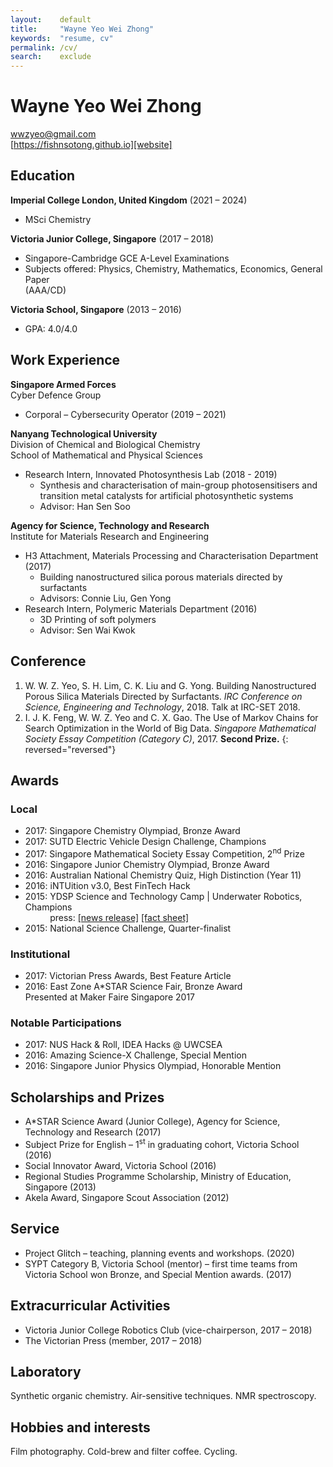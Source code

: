 ```yaml
---
layout:    default
title:     "Wayne Yeo Wei Zhong"
keywords:  "resume, cv"
permalink: /cv/
search:    exclude
---
```


# Wayne Yeo Wei Zhong

wwzyeo@gmail.com \
[https://fishnsotong.github.io][website]

## Education

**Imperial College London, United Kingdom** (2021 – 2024)
* MSci Chemistry

**Victoria Junior College, Singapore** (2017 – 2018)
* Singapore-Cambridge GCE A-Level Examinations
* Subjects offered: Physics, Chemistry, Mathematics, Economics, General Paper\
(AAA/CD)

**Victoria School, Singapore** (2013 – 2016)
* GPA: 4.0/4.0

## Work Experience

**Singapore Armed Forces** \
Cyber Defence Group
* Corporal – Cybersecurity Operator (2019 – 2021)

**Nanyang Technological University** \
Division of Chemical and Biological Chemistry \
School of Mathematical and Physical Sciences
* Research Intern, Innovated Photosynthesis Lab (2018 - 2019)
  * Synthesis and characterisation of main-group photosensitisers and transition
    metal catalysts for artificial photosynthetic systems
  * Advisor: Han Sen Soo

**Agency for Science, Technology and Research** \
Institute for Materials Research and Engineering

- H3 Attachment, Materials Processing and Characterisation Department (2017)
  - Building nanostructured silica porous materials directed by surfactants
  - Advisors: Connie Liu, Gen Yong
- Research Intern, Polymeric Materials Department (2016)
  - 3D Printing of soft polymers
  - Advisor: Sen Wai Kwok

## Conference

1. W. W. Z. Yeo, S. H. Lim, C. K. Liu and G. Yong. Building Nanostructured
   Porous Silica Materials Directed by Surfactants. *IRC Conference on Science,
   Engineering and Technology*, 2018. Talk at IRC-SET 2018.
1. I. J. K. Feng, W. W. Z. Yeo and C. X. Gao. The Use of Markov Chains for Search
   Optimization in the World of Big Data. *Singapore Mathematical Society Essay
   Competition (Category C)*, 2017. **Second Prize.**
{: reversed="reversed"}

## Awards

### Local
- 2017: Singapore Chemistry Olympiad, Bronze Award
- 2017: SUTD Electric Vehicle Design Challenge, Champions
- 2017: Singapore Mathematical Society Essay Competition, 2<sup>nd</sup> Prize
- 2016: Singapore Junior Chemistry Olympiad, Bronze Award
- 2016: Australian National Chemistry Quiz, High Distinction (Year 11)
- 2016: iNTUition v3.0, Best FinTech Hack
- 2015: YDSP Science and Technology Camp \| Underwater Robotics, Champions \
  &nbsp;&nbsp;&nbsp;&nbsp;&nbsp;&nbsp;&nbsp;&nbsp;&nbsp;&nbsp;press: [[news release]][press-1] [[fact sheet]][press-2]
- 2015: National Science Challenge, Quarter-finalist

### Institutional
- 2017: Victorian Press Awards, Best Feature Article
- 2016: East Zone A\*STAR Science Fair, Bronze Award \
  Presented at Maker Faire Singapore 2017


### Notable Participations
- 2017: NUS Hack & Roll, IDEA Hacks @ UWCSEA
- 2016: Amazing Science-X Challenge, Special Mention
- 2016: Singapore Junior Physics Olympiad, Honorable Mention

## Scholarships and Prizes

* A\*STAR Science Award (Junior College), Agency for Science, Technology and Research (2017)
* Subject Prize for English – 1<sup>st</sup> in graduating cohort, Victoria School (2016)
* Social Innovator Award, Victoria School (2016)
* Regional Studies Programme Scholarship, Ministry of Education, Singapore (2013)
* Akela Award, Singapore Scout Association (2012)

## Service

* Project Glitch – teaching, planning events and workshops. (2020)
* SYPT Category B, Victoria School (mentor) – first time teams from Victoria School won Bronze, and Special Mention awards. (2017)

## Extracurricular Activities

* Victoria Junior College Robotics Club (vice-chairperson, 2017 – 2018)
* The Victorian Press (member, 2017 – 2018)

## Laboratory
Synthetic organic chemistry. Air-sensitive techniques. NMR spectroscopy.

## Hobbies and interests
Film photography. Cold-brew and filter coffee. Cycling.

[website]: https://fishnsotong.github.io
[press-1]: https://www.dsta.gov.sg/docs/default-source/news-releases-documents/160330_ydsp-congress-nr-709922700a1d6b0c895eff0000f6c7a3.pdf?sfvrsn=2
[press-2]: https://dsta.gov.sg/docs/default-source/news-releases-documents/160330_ydsp_fs6b9922700a1d6b0c895eff0000f6c7a3.pdf?sfvrsn=2
